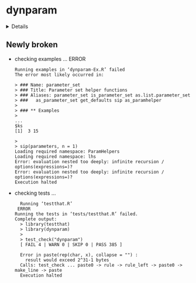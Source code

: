 # dynparam

<details>

* Version: 1.0.2
* GitHub: https://github.com/dynverse/dynparam
* Source code: https://github.com/cran/dynparam
* Date/Publication: 2021-01-04 23:30:02 UTC
* Number of recursive dependencies: 55

Run `revdepcheck::revdep_details(, "dynparam")` for more info

</details>

## Newly broken

*   checking examples ... ERROR
    ```
    Running examples in ‘dynparam-Ex.R’ failed
    The error most likely occurred in:
    
    > ### Name: parameter_set
    > ### Title: Parameter set helper functions
    > ### Aliases: parameter_set is_parameter_set as.list.parameter_set
    > ###   as_parameter_set get_defaults sip as_paramhelper
    > 
    > ### ** Examples
    > 
    ...
    $ks
    [1]  3 15
    
    > 
    > sip(parameters, n = 1)
    Loading required namespace: ParamHelpers
    Loading required namespace: lhs
    Error: evaluation nested too deeply: infinite recursion / options(expressions=)?
    Error: evaluation nested too deeply: infinite recursion / options(expressions=)?
    Execution halted
    ```

*   checking tests ...
    ```
      Running ‘testthat.R’
     ERROR
    Running the tests in ‘tests/testthat.R’ failed.
    Complete output:
      > library(testthat)
      > library(dynparam)
      > 
      > test_check("dynparam")
      [ FAIL 4 | WARN 0 | SKIP 0 | PASS 385 ]
      
      Error in paste(rep(char, x), collapse = "") : 
        result would exceed 2^31-1 bytes
      Calls: test_check ... paste0 -> rule -> rule_left -> paste0 -> make_line -> paste
      Execution halted
    ```

